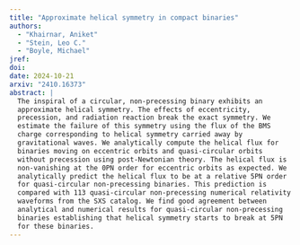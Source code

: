 ```yaml
---
title: "Approximate helical symmetry in compact binaries"
authors:
  - "Khairnar, Aniket"
  - "Stein, Leo C."
  - "Boyle, Michael"
jref:
doi:
date: 2024-10-21
arxiv: "2410.16373"
abstract: |
  The inspiral of a circular, non-precessing binary exhibits an
  approximate helical symmetry. The effects of eccentricity,
  precession, and radiation reaction break the exact symmetry. We
  estimate the failure of this symmetry using the flux of the BMS
  charge corresponding to helical symmetry carried away by
  gravitational waves. We analytically compute the helical flux for
  binaries moving on eccentric orbits and quasi-circular orbits
  without precession using post-Newtonian theory. The helical flux is
  non-vanishing at the 0PN order for eccentric orbits as expected. We
  analytically predict the helical flux to be at a relative 5PN order
  for quasi-circular non-precessing binaries. This prediction is
  compared with 113 quasi-circular non-precessing numerical relativity
  waveforms from the SXS catalog. We find good agreement between
  analytical and numerical results for quasi-circular non-precessing
  binaries establishing that helical symmetry starts to break at 5PN
  for these binaries.
---
```

